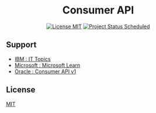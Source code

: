 <h1 align="center">Consumer API</h1>

<p align="center">
    <a href="./LICENSE.md">
        <img src="https://img.shields.io/badge/license-mit-white?style=flat&logo=github"  alt="License MIT" /></a>
    <a href="">
        <img src="https://img.shields.io/badge/status-scheduled-lightgreen?style=flat&logo=github"  alt="Project Status Scheduled" /></a>
</p>

## Support

- [IBM : IT Topics](https://www.ibm.com/topics)
- [Microsoft : Microsoft Learn](https://learn.microsoft.com/en-us/)
- [Oracle : Consumer API v1](https://docs.healtheintent.com/api/v1/consumer/)

## License

[MIT](LICENSE.md)
